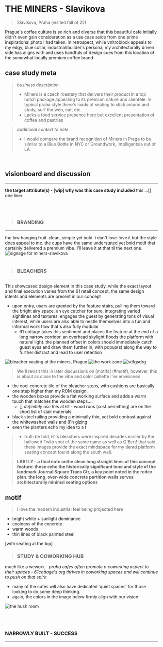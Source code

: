 # THE MINERS - Slavikova 
> Slavikova, Praha (visited fall of 22)

Prague's coffee culture is so rich and diverse that this beautiful cafe initially didn't even gain consideration as a use case aside from one prime inspirational photo I had taken. In retrospect, while vnitroblock appeals to my edgy, blue collar, industrial/builder's persona, my architecturally driven side has aligns with and uses handfuls of design cues from this location of the somewhat locally premium coffee brand

## case study meta
> *business description*
> * Miners is a czech roastery that delivers their product in a top notch package appealing to its premium nature and clientele. In typical praha style there's loads of seating to stick around and study, surf the web, eat, etc. 
> * Lacks a food service presence here but excellent presentation of coffee and pastries

> *additional context to note*
> * I would compare the brand recognition of Miners in Praga to be similar to a Blue Bottle in NYC or Groundwork, Intelligentsia out of LA

<br>

## visionboard and discussion
<hr>

**the target attribute(s) - [wip] why was this case study included**
this ...[] one liner 



<br>
<br>

> ### **BRANDING**
<hr>

<div> the low hanging fruit. clean, simple yet bold. i don't love-love it but the style does appeal to me. the cups have the same understated yet bold motif that certainly delivered a premium vibe.  I'll leave it at that til the next one.</div>

<img src="https://drive.google.com/uc?export=view&id=1J0Thhyk96GdB3rzCEKI4kUdQIve7Mb1N" alt="signage for miners-slavikova"/>

<br>
<br>


> ### BLEACHERS
<hr>

<div>This showcased design element in this case study, while the exact layout and final execution varies from the 61 retail concept, the same design intents and elements are present in our concept</div>


* upon entry, users are greeted by the feature stairs, pulling them toward the bright airy space. an eye catcher for sure, integrating varied sightlines and textures, engages the guest by generating tons of visual interest, while users are also able to nestle themselves into a fun and informal work flow that's also fully modular 
  - 61 cottage takes this sentiment and places the feature at the end of a long narrow corridor. an overhead skylight floods the platform with natural light. the planned offset in colors should immediately catch guest eyes and draw them further in, with popup(s) along the way to further distract and lead to user retention

<img src="https://drive.google.com/uc?export=view&id=1kO_JUUnnXZpLmU8mJ8TaLMukXHrbElLZ" alt="bleacher seating at the miners, Prague" />


<img src="https://drive.google.com/uc?export=view&id=138aYtJUSftLHvmA8j8XvN4UUxxz7eIe1" alt="the work zone"/>


<img src="https://drive.google.com/uc?export=view & id=1hCzGZTHiSdW0rDeHEYvWkoe2CnxD8uuV" alt="sdfgsdrg" />

> We'll revisit this in later discussions on [motifs] (#motif), however, this is about as close to the vibe and color pallette I've envisioned 
- the cool concrete tile of the bleacher steps, with cushions are basically one step higher than my ROM design. 
- the wooden boxes provide a flat working surface and adds a warm touch that matches the wooden steps.... 
  - [] *definitely use this* at 61 - wood runs (cost permitting) are on the short list of stair materials
- black steel railing providing a minimally thin, yet bold contrast against the whitewashed walls and 8'h glzing
- even the planters echo my idea to a t 
> - truth be told, 61's bleachers were inspired decades earlier by the hallowed Twilo spot of the same name as well as Q'Bert!
> that said, these images provide the exact mindspace for my tiered platform seating concept found along the south wall.

> **LASTLY - a final note onthe clean long straight lines of this concept feature: these echo the historically significant tone and style of the landmark Journal Square Trans Ctr, a key point noted in the redev plan. the long, over-wide concrete partition walls serves architecturally minimal seating options**


<h2 id="motif">motif </h2>

> I love the modern industrial feel being projected here
- bright white + sunlight dominance
- coolness of the concrete
- warm woods 
- thin lines of black painted steel


[with seating at the top]


> ### STUDY & COWORKING HUB
much like a wework - *praha cafes often promote a coworking aspect to their spaces - 61cottage's org thrives in coworking spaces and will continue to push on that spirit* 

* many of the cafes will also have dedicated 'quiet spaces' for those looking to do some deep thinking.
* again, the colors in the image below firmly align with our vision

![the hush room](https://drive.google.com/uc/epxort=view&id=138aYtJUSftLHvmA8j8XvN4UUxxz7eIe1)


<br>
<br>

### NARROWLY BUILT - SUCCESS
<hr>




